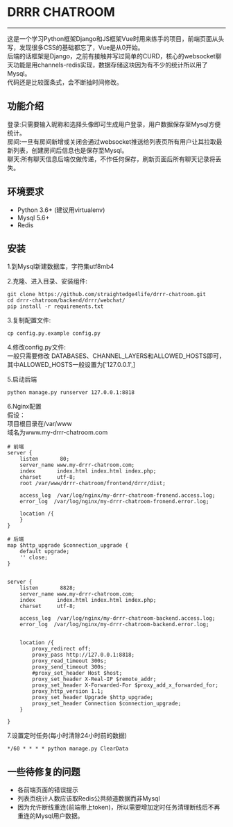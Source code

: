 # DRRR CHATROOM    
---
这是一个学习Python框架Django和JS框架Vue时用来练手的项目，前端页面从头写，发现很多CSS的基础都忘了，Vue是从0开始。  
后端的话框架是Django，之前有接触并写过简单的CURD，核心的websocket聊天功能是用channels-redis实现，数据存储这块因为有不少的统计所以用了Mysql。  
代码还是比较面条式，会不断抽时间修改。  

## 功能介绍
登录:只需要输入昵称和选择头像即可生成用户登录，用户数据保存至Mysql方便统计。  
房间:一旦有房间新增或关闭会通过websocket推送给列表页所有用户让其拉取最新列表，创建房间后信息也是保存至Mysql。  
聊天:所有聊天信息后端仅做传递，不作任何保存，刷新页面后所有聊天记录将丢失。
## 环境要求
*  Python 3.6+ (建议用virtualenv)
*  Mysql 5.6+
*  Redis
## 安装 
1.到Mysql新建数据库，字符集utf8mb4

2.克隆、进入目录、安装组件:
```shell script
git clone https://github.com/straightedge4life/drrr-chatroom.git
cd drrr-chatroom/backend/drrr/webchat/
pip install -r requirements.txt
```
3.复制配置文件:
```shell script
cp config.py.example config.py
```
4.修改config.py文件:  
一般只需要修改 DATABASES、CHANNEL_LAYERS和ALLOWED_HOSTS即可，其中ALLOWED_HOSTS一般设置为['127.0.0.1',]  
  
5.启动后端
```shell script
python manage.py runserver 127.0.0.1:8818
```
6.Nginx配置  
假设：  
项目根目录在/var/www  
域名为www.my-drrr-chatroom.com  
  

```
# 前端
server {
    listen       80;
    server_name www.my-drrr-chatroom.com;
    index       index.html index.html index.php;
    charset     utf-8;
    root /var/www/drrr-chatroom/frontend/drrr/dist;

    access_log  /var/log/nginx/my-drrr-chatroom-fronend.access.log;
    error_log  /var/log/nginx/my-drrr-chatroom-fronend.error.log;

    location /{
    }
}

# 后端
map $http_upgrade $connection_upgrade {
    default upgrade;
    '' close;
}


server {
    listen       8828;
    server_name www.my-drrr-chatroom.com;
    index       index.html index.html index.php;
    charset     utf-8;

    access_log  /var/log/nginx/my-drrr-chatroom-backend.access.log;
    error_log  /var/log/nginx/my-drrr-chatroom-backend.error.log;


    location /{
        proxy_redirect off;
        proxy_pass http://127.0.0.1:8818;
        proxy_read_timeout 300s;
        proxy_send_timeout 300s;
        #proxy_set_header Host $host;
        proxy_set_header X-Real-IP $remote_addr;
        proxy_set_header X-Forwarded-For $proxy_add_x_forwarded_for;
        proxy_http_version 1.1;
        proxy_set_header Upgrade $http_upgrade;
        proxy_set_header Connection $connection_upgrade;
    }

}
```
7.设置定时任务(每小时清除24小时前的数据)
```
*/60 * * * * python manage.py ClearData
```
## 一些待修复的问题
*  各前端页面的错误提示
*  列表页统计人数应该取Redis公共频道数据而非Mysql
*  因为允许断线重连(前端带上token)，所以需要增加定时任务清理断线后不再重连的Mysql用户数据。